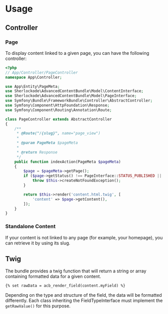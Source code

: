 Usage
======

## Controller

### Page

To display content linked to a given page, you can have the following controller: 

```php
<?php
// App/Controller/PageController
namespace App\Controller;

use App\Entity\PageMeta;
use Sherlockode\AdvancedContentBundle\Model\ContentInterface;
use Sherlockode\AdvancedContentBundle\Model\PageInterface;
use Symfony\Bundle\FrameworkBundle\Controller\AbstractController;
use Symfony\Component\HttpFoundation\Response;
use Symfony\Component\Routing\Annotation\Route;

class PageController extends AbstractController
{
    /**
     * @Route("/{slug}", name="page_view")
     *
     * @param PageMeta $pageMeta
     *
     * @return Response
     */
    public function indexAction(PageMeta $pageMeta)
    {
        $page = $pageMeta->getPage();
        if ($page->getStatus() !== PageInterface::STATUS_PUBLISHED || !$page->getContent() instanceof ContentInterface) {
            throw $this->createNotFoundException();
        }

        return $this->render('content.html.twig', [
            'content' => $page->getContent(),
        ]);
    }
}
```

### Standalone Content

If your content is not linked to any page (for example, your homepage), you can retrieve it by using its slug.

## Twig

The bundle provides a twig function that will return a string or array containing formatted data for a given content.

```twig
{% set rawData = acb_render_field(content.myField) %}
```

Depending on the type and structure of the field, the data will be formatted differently.
Each class inheriting the FieldTypeInterface must implement the `getRawValue()` for this purpose.
